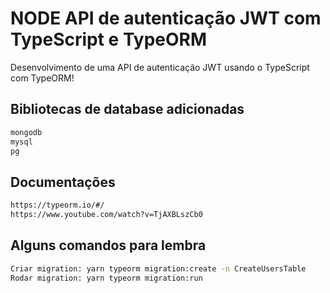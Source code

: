 # NODE API de autenticação JWT com TypeScript e TypeORM

Desenvolvimento de uma API de autenticação JWT usando o TypeScript com TypeORM!

## Bibliotecas de database adicionadas

```bash
mongodb
mysql
pg
```

## Documentações

```bash
https://typeorm.io/#/
https://www.youtube.com/watch?v=TjAXBLszCb0
```

## Alguns comandos para lembra

```bash
Criar migration: yarn typeorm migration:create -n CreateUsersTable
Rodar migration: yarn typeorm migration:run
```
